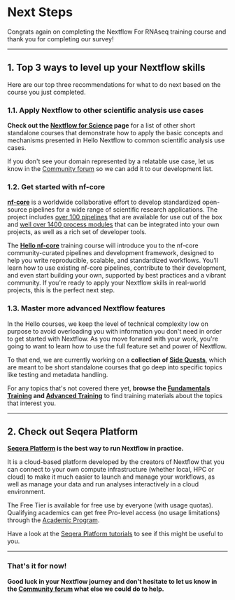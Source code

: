 # Next Steps

Congrats again on completing the Nextflow For RNAseq training course and thank you for completing our survey!

---

## 1. Top 3 ways to level up your Nextflow skills

Here are our top three recommendations for what to do next based on the course you just completed.

### 1.1. Apply Nextflow to other scientific analysis use cases

**Check out the [Nextflow for Science](../nf4_science/index.md) page** for a list of other short standalone courses that demonstrate how to apply the basic concepts and mechanisms presented in Hello Nextflow to common scientific analysis use cases.

If you don't see your domain represented by a relatable use case, let us know in the [Community forum](https://community.seqera.io/) so we can add it to our development list.

### 1.2. Get started with nf-core

**[nf-core](https://nf-co.re/)** is a worldwide collaborative effort to develop standardized open-source pipelines for a wide range of scientific research applications.
The project includes [over 100 pipelines](https://nf-co.re/pipelines/) that are available for use out of the box and [well over 1400 process modules](https://nf-co.re/modules/) that can be integrated into your own projects, as well as a rich set of developer tools.

The **[Hello nf-core](../../hello_nf-core/index.md)** training course will introduce you to the nf-core community-curated pipelines and development framework, designed to help you write reproducible, scalable, and standardized workflows. You’ll learn how to use existing nf-core pipelines, contribute to their development, and even start building your own, supported by best practices and a vibrant community. If you’re ready to apply your Nextflow skills in real-world projects, this is the perfect next step.

### 1.3. Master more advanced Nextflow features

In the Hello courses, we keep the level of technical complexity low on purpose to avoid overloading you with information you don't need in order to get started with Nextflow.
As you move forward with your work, you're going to want to learn how to use the full feature set and power of Nextflow.

To that end, we are currently working on a **collection of [Side Quests](../side_quests/index.md)**, which are meant to be short standalone courses that go deep into specific topics like testing and metadata handling.

For any topics that's not covered there yet, **browse the [Fundamentals Training](../basic_training/index.md) and [Advanced Training](../advanced/index.md)** to find training materials about the topics that interest you.

---

## 2. Check out Seqera Platform

**[Seqera Platform](https://seqera.io/) is the best way to run Nextflow in practice.**

It is a cloud-based platform developed by the creators of Nextflow that you can connect to your own compute infrastructure (whether local, HPC or cloud) to make it much easier to launch and manage your workflows, as well as manage your data and run analyses interactively in a cloud environment.

The Free Tier is available for free use by everyone (with usage quotas).
Qualifying academics can get free Pro-level access (no usage limitations) through the [Academic Program](https://seqera.io/academic/program/).

Have a look at the [Seqera Platform tutorials](https://docs.seqera.io/platform/latest/getting-started/quickstart-demo/comm-showcase) to see if this might be useful to you.

---

### That's it for now!

**Good luck in your Nextflow journey and don't hesitate to let us know in the [Community forum](https://community.seqera.io/) what else we could do to help.**
